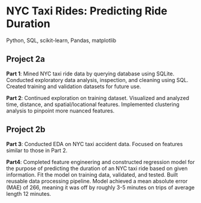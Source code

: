 # NYC Taxi Rides: Predicting Ride Duration
Python, SQL, scikit-learn, Pandas, matplotlib

## Project 2a

**Part 1**: Mined NYC taxi ride data by querying database using SQLite. Conducted exploratory data analysis, inspection, and cleaning using SQL. Created training and validation datasets for future use. 

**Part 2**: Continued exploration on training dataset. Visualized and analyzed time, distance, and spatial/locational features. Implemented clustering analysis to pinpoint more nuanced features.

## Project 2b

**Part 3**: Conducted EDA on NYC taxi accident data. Focused on features similar to those in Part 2.

**Part4**: Completed feature engineering and constructed regression model for the purpose of predicting the duration of an NYC taxi ride based on given information. Fit the model on training data, validated, and tested. Built reusable data processing pipeline. Model achieved a mean absolute error (MAE) of 266, meaning it was off by roughly 3-5 minutes on trips of average length 12 minutes.
